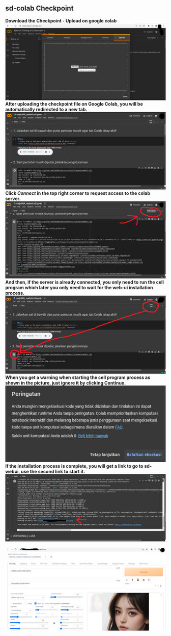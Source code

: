 ## sd-colab Checkpoint 
<b>Download the Checkpoint - Upload on google colab</b>
<img src="https://github.com/noe999x/sd-colab/blob/main/image/1.png">
<br><b>After uploading the checkpoint file on Google Colab, you will be automatically redirected to a new tab.</b>
<img src="https://github.com/noe999x/sd-colab/blob/main/image/2.png">
<br><b>Click <i>Connect</i> in the top right corner to request access to the colab server.</b>
<img src="https://github.com/noe999x/sd-colab/blob/main/image/3.png">
<br><b>And then, if the server is already connected, you only need to run the cell program which later you only need to wait for the web-ui installation process.</b>
<img src="https://github.com/noe999x/sd-colab/blob/main/image/4.png">
<br><b>When you get a warning when starting the cell program process as shown in the picture, just ignore it by clicking Continue.</b>
<img src="https://github.com/noe999x/sd-colab/blob/main/image/5.png">
<br><b>If the installation process is complete, you will get a link to go to sd-webui, use the second link to start it.</b>
<img src="https://github.com/noe999x/sd-colab/blob/main/image/6.png">
<br><br>
<img src="https://github.com/noe999x/sd-colab/blob/main/image/8.png">
